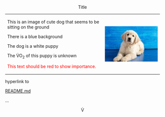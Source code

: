 <p align="center">Title</p>
<table cellpadding="20" align="center">
  <tr>
    <td>
<p> This is an image of cute dog that seems to be sitting on the ground</p>
<p> There is a blue background<p>
<p> The dog is a white puppy</p>
<p>The &#x56;&#x0307;O<sub>2</sub> of this puppy is unknown<p>
<p style="color:red;">This text should be red to show importance.</p>
    </td>
    <td>
      <img src="dogpic.jpg" alt="cute dog photo" align="right">
    </td>
  </tr>
</table>
<p>hyperlink to 

[README.md][reference]

...

[reference]: https://github.com/Sushrutm2/classKNES381/blob/775b97a9805df5812ab6211f2fd17e1ca60b1810/README.md


<p style="text-align:center;">&#x56;&#x0307;</p>







